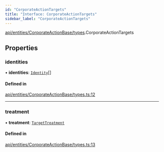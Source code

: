 ```yaml
---
id: "CorporateActionTargets"
title: "Interface: CorporateActionTargets"
sidebar_label: "CorporateActionTargets"
---
```


[api/entities/CorporateActionBase/types](../../../../../../modules/API/Entities/CorporateActionBase/Types/Types.md).CorporateActionTargets

## Properties

### identities

• **identities**: [`Identity`](../../../../../../classes/API/Entities/Identity/Identity.md)[]

#### Defined in

[api/entities/CorporateActionBase/types.ts:12](https://github.com/PolymeshAssociation/polymesh-sdk/blob/31fdce23/src/api/entities/CorporateActionBase/types.ts#L12)

___

### treatment

• **treatment**: [`TargetTreatment`](../../../../../../enums/API/Entities/CorporateActionBase/Types/TargetTreatment/TargetTreatment.md)

#### Defined in

[api/entities/CorporateActionBase/types.ts:13](https://github.com/PolymeshAssociation/polymesh-sdk/blob/31fdce23/src/api/entities/CorporateActionBase/types.ts#L13)
